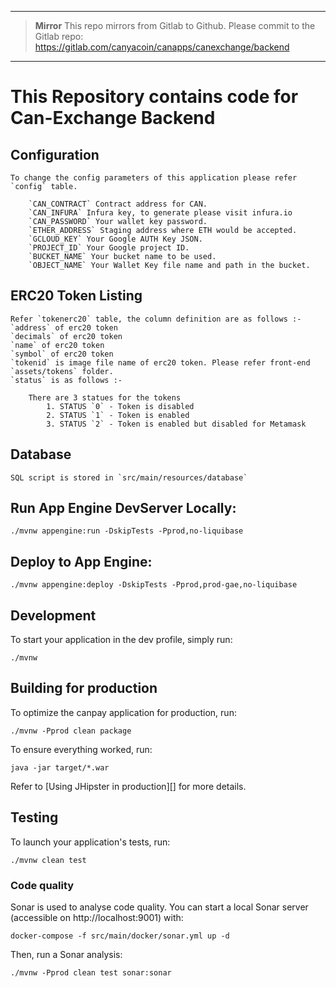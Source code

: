 ****

> **Mirror**
> This repo mirrors from Gitlab to Github. Please commit to the Gitlab repo:
> https://gitlab.com/canyacoin/canapps/canexchange/backend

****


# This Repository contains code for Can-Exchange Backend

## Configuration

	To change the config parameters of this application please refer `config` table.

		`CAN_CONTRACT` Contract address for CAN.
		`CAN_INFURA` Infura key, to generate please visit infura.io
		`CAN_PASSWORD` Your wallet key password.
		`ETHER_ADDRESS` Staging address where ETH would be accepted.
		`GCLOUD_KEY` Your Google AUTH Key JSON.
		`PROJECT_ID` Your Google project ID.
		`BUCKET_NAME` Your bucket name to be used.
		`OBJECT_NAME` Your Wallet Key file name and path in the bucket.
		
## ERC20 Token Listing
	
	Refer `tokenerc20` table, the column definition are as follows :-
	`address` of erc20 token
	`decimals` of erc20 token
	`name` of erc20 token
	`symbol` of erc20 token
	`tokenid` is image file name of erc20 token. Please refer front-end `assets/tokens` folder.
	`status` is as follows :-
	
		There are 3 statues for the tokens
			1. STATUS `0` - Token is disabled
			2. STATUS `1` - Token is enabled
			3. STATUS `2` - Token is enabled but disabled for Metamask
	
## Database

	SQL script is stored in `src/main/resources/database`
	
	
## Run App Engine DevServer Locally: 
	
	./mvnw appengine:run -DskipTests -Pprod,no-liquibase
	

## Deploy to App Engine:

	./mvnw appengine:deploy -DskipTests -Pprod,prod-gae,no-liquibase
	

## Development

To start your application in the dev profile, simply run:

    ./mvnw


## Building for production

To optimize the canpay application for production, run:

    ./mvnw -Pprod clean package

To ensure everything worked, run:

    java -jar target/*.war


Refer to [Using JHipster in production][] for more details.

## Testing

To launch your application's tests, run:

    ./mvnw clean test


### Code quality

Sonar is used to analyse code quality. You can start a local Sonar server (accessible on http://localhost:9001) with:

```
docker-compose -f src/main/docker/sonar.yml up -d
```

Then, run a Sonar analysis:

```
./mvnw -Pprod clean test sonar:sonar
```
